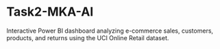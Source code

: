 # Task2-MKA-AI
Interactive Power BI dashboard analyzing e-commerce sales, customers, products, and returns using the UCI Online Retail dataset.
